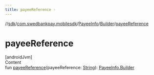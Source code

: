 ```yaml
---
title: payeeReference -
---
```

//[sdk](../../../../index)/[com.swedbankpay.mobilesdk](../../index)/[PayeeInfo](../index)/[Builder](index)/[payeeReference](payee-reference)



# payeeReference  
[androidJvm]  
Content  
fun [payeeReference](payee-reference)(payeeReference: [String](https://kotlinlang.org/api/latest/jvm/stdlib/kotlin/-string/index.html)): [PayeeInfo.Builder](index)  



